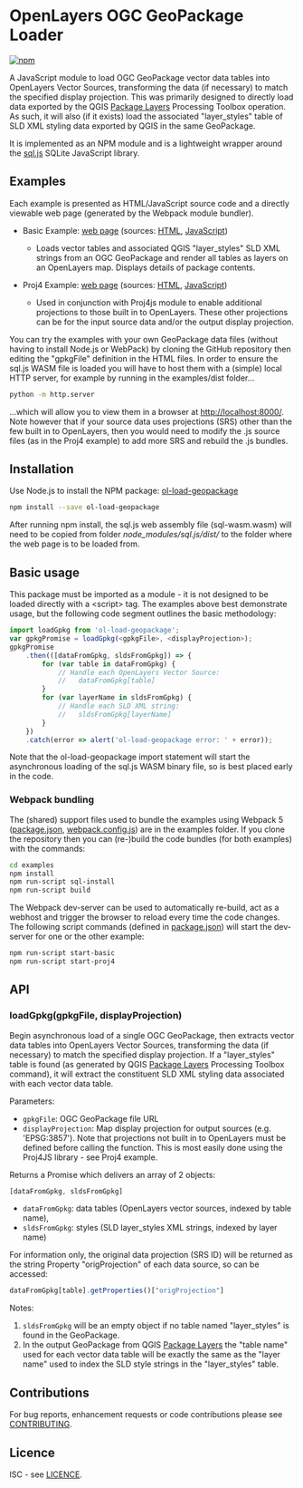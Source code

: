# OpenLayers OGC GeoPackage Loader

[![npm](https://img.shields.io/npm/v/ol-load-geopackage)](https://www.npmjs.com/package/ol-load-geopackage)

A JavaScript module to load OGC GeoPackage vector data tables into OpenLayers Vector Sources, transforming the data (if necessary) to match the specified display projection. This was primarily designed to directly load data exported by the QGIS [Package Layers](https://docs.qgis.org/3.16/en/docs/user_manual/processing_algs/qgis/database.html#package-layers) Processing Toolbox operation. As such, it will also (if it exists) load the associated "layer_styles" table of SLD XML styling data exported by QGIS in the same GeoPackage.

It is implemented as an NPM module and is a lightweight wrapper around the [sql.js](https://github.com/sql-js/sql.js) SQLite JavaScript library.

## Examples

Each example is presented as HTML/JavaScript source code and a directly viewable web page (generated by the Webpack module bundler).

- Basic Example: [web page](https://richard-thomas.github.io/ol-load-geopackage/examples/dist/basic_example.html) (sources: [HTML](https://github.com/richard-thomas/ol-load-geopackage/tree/master/examples/dist/basic_example.html),
[JavaScript](https://github.com/richard-thomas/ol-load-geopackage/tree/master/examples/src/basic_example.js))
  - Loads vector tables and associated QGIS "layer_styles" SLD XML strings from an OGC GeoPackage and render all tables as layers on an OpenLayers map. Displays details of package contents.

- Proj4 Example: [web page](https://richard-thomas.github.io/ol-load-geopackage/examples/dist/proj4_example.html) (sources: [HTML](https://github.com/richard-thomas/ol-load-geopackage/tree/master/examples/dist/proj4_example.html),
[JavaScript](https://github.com/richard-thomas/ol-load-geopackage/tree/master/examples/src/proj4_example.js))
  - Used in conjunction with Proj4js module to enable additional projections to those built in to OpenLayers. These other projections can be for the input source data and/or the output display projection.

You can try the examples with your own GeoPackage data files (without having to install Node.js or WebPack) by cloning the GitHub repository then editing the "gpkgFile" definition in the HTML files. In order to ensure the sql.js WASM file is loaded you will have to host them with a (simple) local HTTP server, for example by running in the examples/dist folder...

```bash
python -m http.server
```

...which will allow you to view them in a browser at [http://localhost:8000/](http://localhost:8000/). Note however that if your source data uses projections (SRS) other than the few built in to OpenLayers, then you would need to modify the .js source files (as in the Proj4 example) to add more SRS and rebuild the .js bundles.

## Installation

Use Node.js to install the NPM package: [ol-load-geopackage](https://www.npmjs.com/package/ol-load-geopackage)

```bash
npm install --save ol-load-geopackage
```

After running npm install, the sql.js web assembly file (sql-wasm.wasm) will need to be copied from folder _node_modules/sql.js/dist/_ to the folder where the web page is to be loaded from.

## Basic usage

This package must be imported as a module - it is not designed to be loaded directly with a \<script\> tag. The examples above best demonstrate usage, but the following code segment outlines the basic methodology:

```javascript
import loadGpkg from 'ol-load-geopackage';
var gpkgPromise = loadGpkg(<gpkgFile>, <displayProjection>);
gpkgPromise
    .then(([dataFromGpkg, sldsFromGpkg]) => {
        for (var table in dataFromGpkg) {
            // Handle each OpenLayers Vector Source:
            //   dataFromGpkg[table]
        }
        for (var layerName in sldsFromGpkg) {
            // Handle each SLD XML string:
            //   sldsFromGpkg[layerName]
        }
    })
    .catch(error => alert('ol-load-geopackage error: ' + error));
```

Note that the ol-load-geopackage import statement will start the asynchronous loading of the sql.js WASM binary file, so is best placed early in the code.

### Webpack bundling

The (shared) support files used to bundle the examples using Webpack 5 ([package.json](https://github.com/richard-thomas/ol-load-geopackage/tree/master/examples/package.json), [webpack.config.js](https://github.com/richard-thomas/ol-load-geopackage/tree/master/examples/webpack.config.js)) are in the examples folder. If you clone the repository then you can (re-)build the code bundles (for both examples) with the commands:

```bash
cd examples
npm install
npm run-script sql-install
npm run-script build
```

The Webpack dev-server can be used to automatically re-build, act as a webhost and trigger the browser to reload every time the code changes. The following script commands (defined in [package.json](https://github.com/richard-thomas/ol-load-geopackage/tree/master/examples/package.json)) will start the dev-server for one or the other example:

```bash
npm run-script start-basic
npm run-script start-proj4
```

## API

### loadGpkg(gpkgFile, displayProjection)

Begin asynchronous load of a single OGC GeoPackage, then extracts vector data tables into OpenLayers Vector Sources,
transforming the data (if necessary) to match the specified display projection. If a "layer_styles" table is found (as generated by QGIS [Package Layers](https://docs.qgis.org/3.16/en/docs/user_manual/processing_algs/qgis/database.html#package-layers) Processing Toolbox command), it will extract the constituent SLD XML styling data associated with each vector data table.

Parameters:

- `gpkgFile`: OGC GeoPackage file URL
- `displayProjection`: Map display projection for output sources (e.g. 'EPSG:3857'). Note that projections not built in to OpenLayers must be defined before calling the function. This is most easily done using the Proj4JS library  - see Proj4 example.

Returns a Promise which delivers an array of 2 objects:

```javascript
[dataFromGpkg, sldsFromGpkg]
```

- `dataFromGpkg`: data tables (OpenLayers vector sources, indexed by table name),
- `sldsFromGpkg`: styles (SLD layer_styles XML strings, indexed by layer name)

For information only, the original data projection (SRS ID) will be returned as the string Property "origProjection" of each data source, so can be accessed:

```javascript
dataFromGpkg[table].getProperties()["origProjection"]
```

Notes:

1. `sldsFromGpkg` will be an empty object if no table named "layer_styles" is found in the GeoPackage.
2. In the output GeoPackage from QGIS [Package Layers](https://docs.qgis.org/3.16/en/docs/user_manual/processing_algs/qgis/database.html#package-layers) the "table name" used for each vector data table will be exactly the same as the "layer name" used to index the SLD style strings in the "layer_styles" table.

## Contributions

For bug reports, enhancement requests or code contributions please see [CONTRIBUTING](CONTRIBUTING.md).

## Licence

ISC - see [LICENCE](LICENCE.md).

